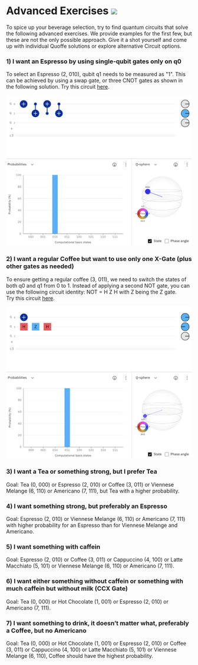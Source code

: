 # Advanced Exercises <img src="Bilder/QuoffeeMug_vector.png" width="150">
To spice up your beverage selection, try to find quantum circuits that solve the following advanced exercises. 
We provide examples for the first few, but these are not the only possible approach. Give it a shot yourself and come up with individual Quoffe solutions or explore alternative Circuit options.


### 1) I want an Espresso by using single-qubit gates only on q0

To select an Espresso (2, 010), qubit q1 needs to be measured as "1". This can be achieved by using a swap gate, or three CNOT gates as shown in the following solution. 
 Try this circuit [here](https://quantum-computing.ibm.com/composer/files/new?initial=N4IgdghgtgpiBcICSACA7hMAXFmUFEBnABwCcZDCB7AGhQCMBXHDbFLK3Y4gGwE9cPHikIBLMAHMeMFAEdG9UTgkQsFdp1kAGFFTD8QNELIiEoCEAHkACvgByARQCCAZQCyKAEwA6LQG4AHTBxAGMeRgATGQDjGB5RegBGb1CYwLAg2XIJOQBtAGYAXXSQ7JQQguKgoIAPPK0qsBC62VyGmlbExua8ro627paB-q6-QxAowlLRYixRPQsQAF8gA).

<img src="Bilder/espresso.png" width="600">

### 2) I want a regular Coffee but want to use only one X-Gate (plus other gates as needed)

To ensure getting a regular coffee (3, 011), we need to switch the states of both q0 and q1 from 0 to 1. 
Instead of applying a second NOT gate, you can use the following circuit identity: NOT = H Z H with Z being the Z gate.  
Try this circuit [here](https://quantum-computing.ibm.com/composer/files/new?initial=N4IgdghgtgpiBcICSACA7hMAXFEVgHsAnKCAGxQGMCAzGmGAGhQCMBXHDbFLAlNgM4wUBMGQCeIsMIEBLMAHMywgBoBaAOIQswgBQAHMoJ4ALYQSxmiKBdpgDcD6TAAmrgJQhGIAI4QBUAggAPIACgCiAHIAigCCAMoAsigATAB0AAwA3AA6YPKURm4oOb4wZLIsAIxpBaW5YHk%2BRDAKKD4A2gDMALoNlC1tlN19eXkAHu0dGaNgJlNVswBeC7PznYtZXiBuAgOy%2BliyokEgAL5AA).

<img src="Bilder/coffee.png" width="600">

### 3) I want a Tea or something strong, but I prefer Tea

Goal: Tea (0, 000) or Espresso (2, 010) or Coffee (3, 011) or Viennese Melange (6, 110) or Americano (7, 111), but Tea with a higher probability.

### 4) I want something strong, but preferably an Espresso
Goal: Espresso (2, 010) or Viennese Melange (6, 110) or Americano (7, 111) with higher probability for an Espresso than for Viennese Melange and Americano.

### 5) I want something with caffein

Goal: Espresso (2, 010) or Coffee (3, 011) or Cappuccino (4, 100) or Latte Macchiato (5, 101) or Viennese Melange (6, 110) or Americano (7, 111).

### 6) I want either something without caffein or something with much caffein but without milk (CCX Gate)

Goal: Tea (0, 000) or Hot Chocolate (1, 001) or Espresso (2, 010) or Americano (7, 111).

### 7) I want something to drink, it doesn’t matter what, preferably a Coffee, but no Americano

Goal: Tea (0, 000) or Hot Chocolate (1, 001) or Espresso (2, 010) or Coffee (3, 011) or Cappuccino (4, 100) or Latte Macchiato (5, 101) or Viennese Melange (6, 110), Coffee should have the highest probability.

